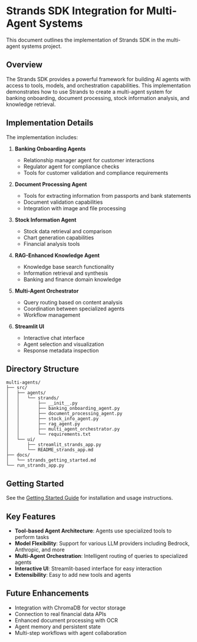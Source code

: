 # Strands SDK Integration for Multi-Agent Systems

This document outlines the implementation of Strands SDK in the multi-agent systems project.

## Overview

The Strands SDK provides a powerful framework for building AI agents with access to tools, models, and orchestration capabilities. This implementation demonstrates how to use Strands to create a multi-agent system for banking onboarding, document processing, stock information analysis, and knowledge retrieval.

## Implementation Details

The implementation includes:

1. **Banking Onboarding Agents**
   - Relationship manager agent for customer interactions
   - Regulator agent for compliance checks
   - Tools for customer validation and compliance requirements

2. **Document Processing Agent**
   - Tools for extracting information from passports and bank statements
   - Document validation capabilities
   - Integration with image and file processing

3. **Stock Information Agent**
   - Stock data retrieval and comparison
   - Chart generation capabilities
   - Financial analysis tools

4. **RAG-Enhanced Knowledge Agent**
   - Knowledge base search functionality
   - Information retrieval and synthesis
   - Banking and finance domain knowledge

5. **Multi-Agent Orchestrator**
   - Query routing based on content analysis
   - Coordination between specialized agents
   - Workflow management

6. **Streamlit UI**
   - Interactive chat interface
   - Agent selection and visualization
   - Response metadata inspection

## Directory Structure

```
multi-agents/
├── src/
│   ├── agents/
│   │   └── strands/
│   │       ├── __init__.py
│   │       ├── banking_onboarding_agent.py
│   │       ├── document_processing_agent.py
│   │       ├── stock_info_agent.py
│   │       ├── rag_agent.py
│   │       ├── multi_agent_orchestrator.py
│   │       └── requirements.txt
│   └── ui/
│       ├── streamlit_strands_app.py
│       └── README_strands_app.md
├── docs/
│   └── strands_getting_started.md
└── run_strands_app.py
```

## Getting Started

See the [Getting Started Guide](docs/strands_getting_started.md) for installation and usage instructions.

## Key Features

- **Tool-based Agent Architecture**: Agents use specialized tools to perform tasks
- **Model Flexibility**: Support for various LLM providers including Bedrock, Anthropic, and more
- **Multi-Agent Orchestration**: Intelligent routing of queries to specialized agents
- **Interactive UI**: Streamlit-based interface for easy interaction
- **Extensibility**: Easy to add new tools and agents

## Future Enhancements

- Integration with ChromaDB for vector storage
- Connection to real financial data APIs
- Enhanced document processing with OCR
- Agent memory and persistent state
- Multi-step workflows with agent collaboration
